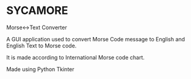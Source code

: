 # SYCAMORE
Morse&lt;->Text Converter

A GUI application used to convert Morse Code message to English and English Text to Morse code.

It is made according to International Morse code chart.

Made using Python Tkinter

